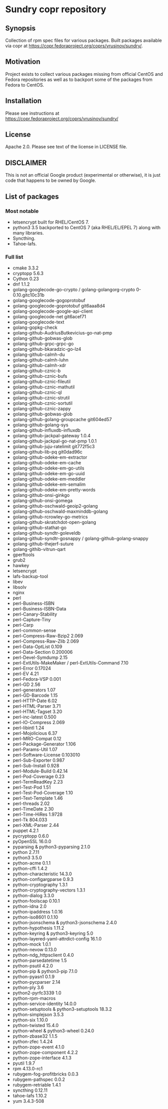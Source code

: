# Sundry copr repository

## Synopsis

Collection of rpm spec files for various packages. Built packages available
via copr at https://copr.fedoraproject.org/coprs/vrusinov/sundry/.

## Motivation

Project exists to collect various packages missing from official CentOS and
Fedora repositories as well as to backport some of the packages from Fedora to CentOS.

## Installation

Please see instructions at https://copr.fedoraproject.org/coprs/vrusinov/sundry/

## License

Apache 2.0.
Please see text of the license in LICENSE file.

## DISCLAIMER

This is not an official Google product (experimental or otherwise), it is just
code that happens to be owned by Google.

## List of packages

### Most notable

 * letsencrypt built for RHEL/CentOS 7.
 * python3 3.5 backported to CentOS 7 (aka RHEL/EL/EPEL 7) along with many
   libraries.
 * Syncthing.
 * Tahoe-lafs.

### Full list

 * cmake 3.3.2
 * cryptopp 5.6.3
 * Cython 0.23
 * dnf 1.1.2
 * golang-googlecode-go-crypto / golang-golangorg-crypto 0-0.10.gitc10c31b
 * golang-googlecode-gogoprotobuf
 * golang-googlecode-goprotobuf git6aaa8d4
 * golang-googlecode-google-api-client
 * golang-googlecode-net git6acef71
 * golang-googlecode-text
 * golang-gopkg-check
 * golang-github-AudriusButkevicius-go-nat-pmp
 * golang-github-gobwas-glob
 * golang-github-grpc-grpc-go
 * golang-github-bkaradzic-go-lz4
 * golang-github-calmh-du
 * golang-github-calmh-luhn
 * golang-github-calmh-xdr
 * golang-github-cznic-b
 * golang-github-cznic-bufs
 * golang-github-cznic-fileutil
 * golang-github-cznic-mathutil
 * golang-github-cznic-ql
 * golang-github-cznic-strutil
 * golang-github-cznic-sortutil
 * golang-github-cznic-zappy
 * golang-github-gobwas-glob
 * golang-github-golang-groupcache git604ed57
 * golang-github-golang-sys
 * golang-github-influxdb-influxdb
 * golang-github-jackpal-gateway 1.0.4
 * golang-github-jackpal-go-nat-pmp 1.0.1
 * golang-github-juju-ratelimit git772f5c3
 * golang-github-lib-pq git0dad96c
 * golang-github-odeke-em-extractor
 * golang-github-odeke-em-cache
 * golang-github-odeke-em-go-utils
 * golang-github-odeke-em-go-uuid
 * golang-github-odeke-em-meddler
 * golang-github-odeke-em-semalim
 * golang-github-odeke-em-pretty-words
 * golang-github-onsi-ginkgo
 * golang-github-onsi-gomega
 * golang-github-oschwald-geoip2-golang
 * golang-github-oschwald-maxminddb-golang
 * golang-github-rcrowley-go-metrics
 * golang-github-skratchdot-open-golang
 * golang-github-stathat-go
 * golang-github-syndtr-goleveldb
 * golang-github-syndtr-gosnappy / golang-github-golang-snappy
 * golang-github-thejerf-suture
 * golang-githib-vitrun-qart
 * gperftools
 * grub2
 * hawkey
 * letsencrypt
 * lafs-backup-tool
 * libev
 * libsolv
 * nginx
 * perl
 * perl-Business-ISBN
 * perl-Business-ISBN-Data
 * perl-Canary-Stability
 * perl-Capture-Tiny
 * perl-Carp
 * perl-common-sense
 * perl-Compress-Raw-Bzip2 2.069
 * perl-Compress-Raw-Zlib 2.069
 * perl-Data-OptList 0.109
 * perl-Data-Section 0.200006
 * perl-Devel-Symdump 2.15
 * perl-ExtUtils-MakeMaker / perl-ExtUtils-Command 7.10
 * perl-Error 0.17024
 * perl-EV 4.21
 * perl-Fedora-VSP 0.001
 * perl-GD 2.56
 * perl-generators 1.07
 * perl-GD-Barcode 1.15
 * perl-HTTP-Date 6.02
 * perl-HTML-Parser 3.71
 * perl-HTML-Tagset 3.20
 * perl-inc-latest 0.500
 * perl-IO-Compress 2.069
 * perl-libintl 1.24
 * perl-Mojolicious 6.37
 * perl-MRO-Compat 0.12
 * perl-Package-Generator 1.106
 * perl-Params-Util 1.07
 * perl-Software-License 0.103010
 * perl-Sub-Exporter 0.987
 * perl-Sub-Install 0.928
 * perl-Module-Build 0.42.14
 * perl-Pod-Coverage 0.23
 * perl-TermReadKey 2.23
 * perl-Test-Pod 1.51
 * perl-Test-Pod-Coverage 1.10
 * perl-Text-Template 1.46
 * perl-threads 2.02
 * perl-TimeDate 2.30
 * perl-Time-HiRes 1.9728
 * perl-Tk 804.033
 * perl-XML-Parser 2.44
 * puppet 4.2.1
 * pycryptopp 0.6.0
 * pyOpenSSL 16.0.0
 * pyparsing & python3-pyparsing 2.1.0
 * python 2.7.11
 * python3 3.5.0
 * python-acme 0.1.1
 * python-cffi 1.4.2
 * python-characteristic 14.3.0
 * python-configargparse 0.9.3
 * python-cryptography 1.3.1
 * python-cryptography-vectors 1.3.1
 * python-dialog 3.3.0
 * python-foolscap 0.10.1
 * python-idna 2.0
 * python-ipaddress 1.0.16
 * python-iso8601 0.1.10
 * python-jsonschema & python3-jsonschema 2.4.0
 * python-hypothesis 1.11.2
 * python-keyring & python3-keyring 5.0
 * python-layered-yaml-attrdict-config 16.1.0
 * python-mock 1.0.1
 * python-nevow 0.13.0
 * python-ndg\_httpsclient 0.4.0
 * python-parsedatetime 1.5
 * python-psutil 4.2.0
 * python-pip & python3-pip 7.1.0
 * python-pyasn1 0.1.9
 * python-pycparser 2.14
 * python-ply 3.6
 * python2-pyrfc3339 1.0
 * python-rpm-macros
 * python-service-identity 14.0.0
 * python-setuptools & python3-setuptools 18.3.2
 * python-simplejson 3.5.3
 * python-six 1.10.0
 * python-twisted 15.4.0
 * python-wheel & python3-wheel 0.24.0
 * python-zbase32 1.1.5
 * python-zfec 1.4.24
 * python-zope-event 4.1.0
 * python-zope-component 4.2.2
 * python-zope-interface 4.1.3
 * pyutil 1.9.7
 * rpm 4.13.0-rc1
 * rubygem-fog-profitbricks 0.0.3
 * rubygem-pathspec 0.0.2
 * rubygem-retriable 1.4.1
 * syncthing 0.12.11
 * tahoe-lafs 1.10.2
 * yum 3.4.3-508
